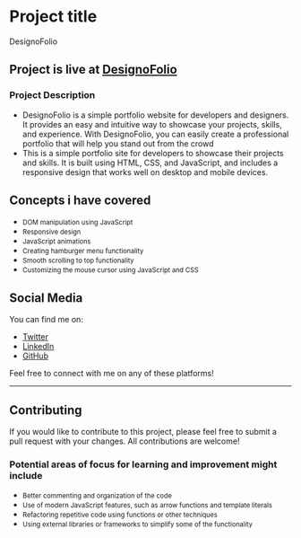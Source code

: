 

# Project title  
DesignoFolio

## Project is live at  [DesignoFolio](https://zeeshanmukhtar1.github.io/DesignoFolio/)  
 ### Project Description  
 
- DesignoFolio is a simple portfolio website for developers and designers. It provides an easy and intuitive way to showcase your projects, skills, and experience. With DesignoFolio, you can easily create a professional portfolio that will help you stand out from the crowd 
- This is a simple portfolio site for developers to showcase their projects and skills. It is built using HTML, CSS, and JavaScript, and includes a responsive design that works well on desktop and mobile devices. 

## Concepts i have covered 
- <small>DOM manipulation using JavaScript</small>
- <small>Responsive design</small>
- <small>JavaScript animations</small>
- <small>Creating hamburger menu functionality</small>
- <small>Smooth scrolling to top functionality</small>
- <small>Customizing the mouse cursor using JavaScript and CSS</small>

## Social Media

You can find me on:

- [Twitter](https://twitter.com/zee_shaan1)
- [LinkedIn](https://www.linkedin.com/in/zeeshan-mukhtar-b0a12a243/)
- [GitHub](https://github.com/ZeeshanMukhtar1)

Feel free to connect with me on any of these platforms!
 


---
## Contributing 
If you would like to contribute to this project, please feel free to submit a pull request with your changes. All contributions are welcome!  

### Potential areas of focus for learning and improvement might include  
  - <small>Better commenting and organization of the code</small>
  - <small>Use of modern JavaScript features, such as arrow functions and template literals</small>
  - <small>Refactoring repetitive code using functions or other techniques</small>
  - <small>Using external libraries or frameworks to simplify some of the functionality</small>



 









